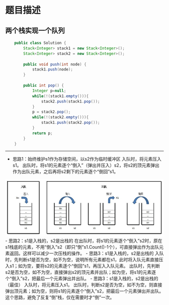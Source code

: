 # 题目描述 #
## 两个栈实现一个队列 ##
```java
	public class Solution {
	    Stack<Integer> stack1 = new Stack<Integer>();
	    Stack<Integer> stack2 = new Stack<Integer>();
	
	    public void push(int node) {
	        stack1.push(node);
	    }
	
	    public int pop() {
			Integer p=null;
	        while(!(stack1.empty())){
	            stack2.push(stack1.pop());
	        }
	        p = stack2.pop();
	        while(!(stack2.empty())){
	            stack1.push(stack2.pop());
	        }
	        return p;
	    }
	}
```

----------

- 思路1：始终维护s1作为存储空间，以s2作为临时缓冲区
入队时，将元素压入s1。
出队时，将s1的元素逐个“倒入”（弹出并压入）s2，将s2的顶元素弹出作为出队元素，之后再将s2剩下的元素逐个“倒回”s1。
<img src="abc.jpg" />
- 思路2：s1是入栈的，s2是出栈的
在出队时，将s1的元素逐个“倒入”s2时，原在s1栈底的元素，不用“倒入”s2（即只“倒”s1.Count()-1个），可直接弹出作为出队元素返回。这样可以减少一次压栈的操作。
- 思路3：s1是入栈的，s2是出栈的
入队时，先判断s1是否为空，如不为空，说明所有元素都在s1，此时将入队元素直接压入s1；如为空，要将s2的元素逐个“倒回”s1，再压入入队元素。
出队时，先判断s2是否为空，如不为空，直接弹出s2的顶元素并出队；如为空，将s1的元素逐个“倒入”s2，把最后一个元素弹出并出队。
- 思路3：s1是入栈的，s2是出栈的（最佳）
入队时，将元素压入s1。
出队时，判断s2是否为空，如不为空，则直接弹出顶元素；如为空，则将s1的元素逐个“倒入”s2，把最后一个元素弹出并出队。
这个思路，避免了反复“倒”栈，仅在需要时才“倒”一次。

